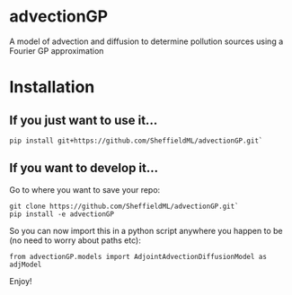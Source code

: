 # advectionGP
A model of advection and diffusion to determine pollution sources using a Fourier GP approximation

# Installation
## If you just want to use it...
```
pip install git+https://github.com/SheffieldML/advectionGP.git`
```

## If you want to develop it...

Go to where you want to save your repo:
```
git clone https://github.com/SheffieldML/advectionGP.git`
pip install -e advectionGP
```
So you can now import this in a python script anywhere you happen to be (no need to worry about paths etc):
```
from advectionGP.models import AdjointAdvectionDiffusionModel as adjModel
```

Enjoy!
